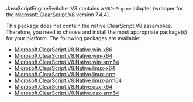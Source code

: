 JavaScriptEngineSwitcher.V8 contains a `V8JsEngine` adapter (wrapper for the [Microsoft ClearScript.V8](http://github.com/Microsoft/ClearScript) version 7.4.4).

This package does not contain the native ClearScript.V8 assemblies.
Therefore, you need to choose and install the most appropriate package(s) for your platform.
The following packages are available:

 * [Microsoft.ClearScript.V8.Native.win-x86](https://www.nuget.org/packages/Microsoft.ClearScript.V8.Native.win-x86)
 * [Microsoft.ClearScript.V8.Native.win-x64](https://www.nuget.org/packages/Microsoft.ClearScript.V8.Native.win-x64)
 * [Microsoft.ClearScript.V8.Native.win-arm64](https://www.nuget.org/packages/Microsoft.ClearScript.V8.Native.win-arm64)
 * [Microsoft.ClearScript.V8.Native.linux-x64](https://www.nuget.org/packages/Microsoft.ClearScript.V8.Native.linux-x64)
 * [Microsoft.ClearScript.V8.Native.linux-arm](https://www.nuget.org/packages/Microsoft.ClearScript.V8.Native.linux-arm)
 * [Microsoft.ClearScript.V8.Native.linux-arm64](https://www.nuget.org/packages/Microsoft.ClearScript.V8.Native.linux-arm64)
 * [Microsoft.ClearScript.V8.Native.osx-x64](https://www.nuget.org/packages/Microsoft.ClearScript.V8.Native.osx-x64)
 * [Microsoft.ClearScript.V8.Native.osx-arm64](https://www.nuget.org/packages/Microsoft.ClearScript.V8.Native.osx-arm64)